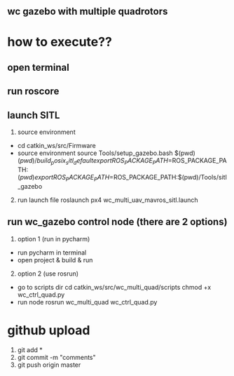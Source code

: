 ## wc gazebo with multiple quadrotors ##

# how to execute??
## open terminal

## run roscore

## launch SITL 
1. source environment
  - cd catkin_ws/src/Firmware
  - source environment
source Tools/setup_gazebo.bash $(pwd) $(pwd)/build_posix_sitl_default
export ROS_PACKAGE_PATH=$ROS_PACKAGE_PATH:$(pwd)
export ROS_PACKAGE_PATH=$ROS_PACKAGE_PATH:$(pwd)/Tools/sitl_gazebo
2. run launch file
roslaunch px4 wc_multi_uav_mavros_sitl.launch

## run wc_gazebo control node (there are 2 options)
1. option 1 (run in pycharm)
- run pycharm in terminal
- open project & build & run

2. option 2 (use rosrun)
- go to scripts dir
cd catkin_ws/src/wc_multi_quad/scripts
chmod +x wc_ctrl_quad.py
- run node
rosrun wc_multi_quad wc_ctrl_quad.py





# github upload
1. git add *
2. git commit -m "comments"
3. git push origin master

